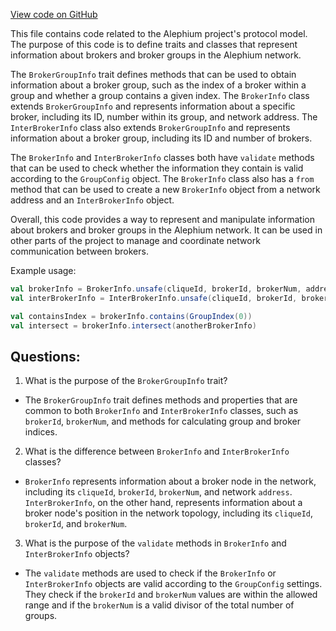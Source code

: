 [View code on GitHub](https://github.com/oxygenium/oxygenium/protocol/src/main/scala/org/oxygenium/protocol/model/BrokerInfo.scala)

This file contains code related to the Alephium project's protocol model. The purpose of this code is to define traits and classes that represent information about brokers and broker groups in the Alephium network. 

The `BrokerGroupInfo` trait defines methods that can be used to obtain information about a broker group, such as the index of a broker within a group and whether a group contains a given index. The `BrokerInfo` class extends `BrokerGroupInfo` and represents information about a specific broker, including its ID, number within its group, and network address. The `InterBrokerInfo` class also extends `BrokerGroupInfo` and represents information about a broker group, including its ID and number of brokers.

The `BrokerInfo` and `InterBrokerInfo` classes both have `validate` methods that can be used to check whether the information they contain is valid according to the `GroupConfig` object. The `BrokerInfo` class also has a `from` method that can be used to create a new `BrokerInfo` object from a network address and an `InterBrokerInfo` object.

Overall, this code provides a way to represent and manipulate information about brokers and broker groups in the Alephium network. It can be used in other parts of the project to manage and coordinate network communication between brokers. 

Example usage:

```scala
val brokerInfo = BrokerInfo.unsafe(cliqueId, brokerId, brokerNum, address)
val interBrokerInfo = InterBrokerInfo.unsafe(cliqueId, brokerId, brokerNum)

val containsIndex = brokerInfo.contains(GroupIndex(0))
val intersect = brokerInfo.intersect(anotherBrokerInfo)
```
## Questions: 
 1. What is the purpose of the `BrokerGroupInfo` trait?
- The `BrokerGroupInfo` trait defines methods and properties that are common to both `BrokerInfo` and `InterBrokerInfo` classes, such as `brokerId`, `brokerNum`, and methods for calculating group and broker indices.

2. What is the difference between `BrokerInfo` and `InterBrokerInfo` classes?
- `BrokerInfo` represents information about a broker node in the network, including its `cliqueId`, `brokerId`, `brokerNum`, and network `address`. `InterBrokerInfo`, on the other hand, represents information about a broker node's position in the network topology, including its `cliqueId`, `brokerId`, and `brokerNum`.

3. What is the purpose of the `validate` methods in `BrokerInfo` and `InterBrokerInfo` objects?
- The `validate` methods are used to check if the `BrokerInfo` or `InterBrokerInfo` objects are valid according to the `GroupConfig` settings. They check if the `brokerId` and `brokerNum` values are within the allowed range and if the `brokerNum` is a valid divisor of the total number of groups.